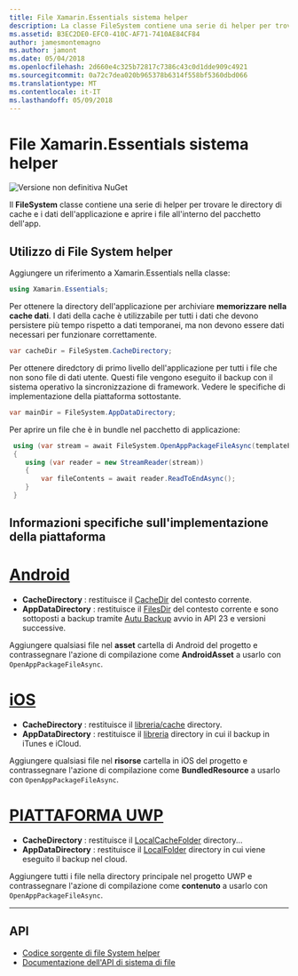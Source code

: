 ```yaml
---
title: File Xamarin.Essentials sistema helper
description: La classe FileSystem contiene una serie di helper per trovare la cache dell'applicazione e le directory dei dati e aprire i file all'interno del pacchetto dell'app.
ms.assetid: B3EC2DE0-EFC0-410C-AF71-7410AE84CF84
author: jamesmontemagno
ms.author: jamont
ms.date: 05/04/2018
ms.openlocfilehash: 2d660e4c325b72817c7386c43c0d1dde909c4921
ms.sourcegitcommit: 0a72c7dea020b965378b6314f558bf5360dbd066
ms.translationtype: MT
ms.contentlocale: it-IT
ms.lasthandoff: 05/09/2018
---
```

# <a name="xamarinessentials-file-system-helpers"></a>File Xamarin.Essentials sistema helper

![Versione non definitiva NuGet](~/media/shared/pre-release.png)

Il **FileSystem** classe contiene una serie di helper per trovare le directory di cache e i dati dell'applicazione e aprire i file all'interno del pacchetto dell'app.

## <a name="using-file-system-helpers"></a>Utilizzo di File System helper

Aggiungere un riferimento a Xamarin.Essentials nella classe:

```csharp
using Xamarin.Essentials;
```

Per ottenere la directory dell'applicazione per archiviare **memorizzare nella cache dati**. I dati della cache è utilizzabile per tutti i dati che devono persistere più tempo rispetto a dati temporanei, ma non devono essere dati necessari per funzionare correttamente.

```csharp
var cacheDir = FileSystem.CacheDirectory;
```

Per ottenere diredctory di primo livello dell'applicazione per tutti i file che non sono file di dati utente. Questi file vengono eseguito il backup con il sistema operativo la sincronizzazione di framework. Vedere le specifiche di implementazione della piattaforma sottostante.

```csharp
var mainDir = FileSystem.AppDataDirectory;
```

Per aprire un file che è in bundle nel pacchetto di applicazione:

```csharp
 using (var stream = await FileSystem.OpenAppPackageFileAsync(templateFileName))
 {
    using (var reader = new StreamReader(stream))
    {
        var fileContents = await reader.ReadToEndAsync();
    }
 }
```

## <a name="platform-implementation-specifics"></a>Informazioni specifiche sull'implementazione della piattaforma

# <a name="androidtabandroid"></a>[Android](#tab/android)

- **CacheDirectory** : restituisce il [CacheDir](https://developer.android.com/reference/android/content/Context.html#getCacheDir) del contesto corrente.
- **AppDataDirectory** : restituisce il [FilesDir](https://developer.android.com/reference/android/content/Context.html#getFilesDir) del contesto corrente e sono sottoposti a backup tramite [Autu Backup](https://developer.android.com/guide/topics/data/autobackup.html) avvio in API 23 e versioni successive.

Aggiungere qualsiasi file nel **asset** cartella di Android del progetto e contrassegnare l'azione di compilazione come **AndroidAsset** a usarlo con `OpenAppPackageFileAsync`.

# <a name="iostabios"></a>[iOS](#tab/ios)

- **CacheDirectory** : restituisce il [libreria/cache](https://developer.apple.com/library/content/documentation/FileManagement/Conceptual/FileSystemProgrammingGuide/FileSystemOverview/FileSystemOverview.html) directory.
- **AppDataDirectory** : restituisce il [libreria](https://developer.apple.com/library/content/documentation/FileManagement/Conceptual/FileSystemProgrammingGuide/FileSystemOverview/FileSystemOverview.html) directory in cui il backup in iTunes e iCloud.

Aggiungere qualsiasi file nel **risorse** cartella in iOS del progetto e contrassegnare l'azione di compilazione come **BundledResource** a usarlo con `OpenAppPackageFileAsync`.

# <a name="uwptabuwp"></a>[PIATTAFORMA UWP](#tab/uwp)

- **CacheDirectory** : restituisce il [LocalCacheFolder](https://docs.microsoft.com/en-us/uwp/api/windows.storage.applicationdata.localcachefolder#Windows_Storage_ApplicationData_LocalCacheFolder) directory...
- **AppDataDirectory** : restituisce il [LocalFolder](https://docs.microsoft.com/en-us/uwp/api/windows.storage.applicationdata.localfolder#Windows_Storage_ApplicationData_LocalFolder) directory in cui viene eseguito il backup nel cloud.

Aggiungere tutti i file nella directory principale nel progetto UWP e contrassegnare l'azione di compilazione come **contenuto** a usarlo con `OpenAppPackageFileAsync`.

--------------

## <a name="api"></a>API

- [Codice sorgente di file System helper](https://github.com/xamarin/Essentials/tree/master/Essentials/FileSystem)
- [Documentazione dell'API di sistema di file](xref:Xamarin.Essentials.FileSystem)
